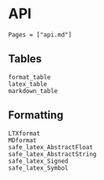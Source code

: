 # API

```@contents
Pages = ["api.md"]
```

## Tables

```@docs
format_table
latex_table
markdown_table
```

## Formatting

```@docs
LTXformat
MDformat
safe_latex_AbstractFloat
safe_latex_AbstractString
safe_latex_Signed
safe_latex_Symbol
```
